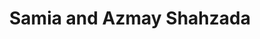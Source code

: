 ---
title: "Samia and Azmay Shahzada"
url: /karachi/samia-and-azmay-shahzada-roomi-service-road/
shop: Modehaus
---